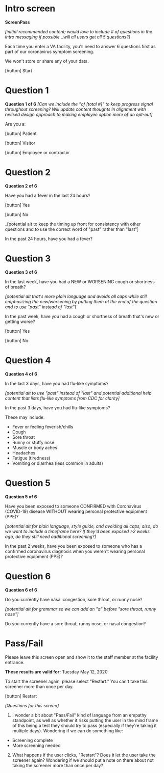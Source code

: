 # Intro screen

**ScreenPass**

_[initial recommended content; would love to include # of questions in the intro messaging if possible...will all users get all 5 questions?]_

Each time you enter a VA facility, you'll need to answer 6 questions first as part of our coronavirus symptom screening. 

We won't store or share any of your data.

[button] Start


# Question 1

**Question 1 of 6** _[Can we include the "of [total #]" to keep progress signal throughout screening? Will update content thoughts in alignment with revised design approach to making employee option more of an opt-out]_

Are you a:

[button] Patient

[button] Visitor

[button] Employee or contractor


# Question 2

**Question 2 of 6**

Have you had a fever in the last 24 hours?

[button] Yes

[button] No

_[potential alt to keep the timing up front for consistency with other questions and to use the correct word of "past" rather than "last"]

In the past 24 hours, have you had a fever?

# Question 3

**Question 3 of 6**

In the last week, have you had a NEW or WORSENING cough or shortness of breath?

_[potential alt that's more plain language and avoids all caps while still emphasizing the new/worsening by putting them at the end of the question and to use "past" instead of "last"]_ 

In the past week, have you had a cough or shortness of breath that's new or getting worse?

[button] Yes

[button] No

# Question 4

**Question 4 of 6**

In the last 3 days, have you had flu-like symptoms?

_[potential alt to use "past" instead of "last" and potential additional help content that lists flu-like symptoms from CDC for clarity]_

In the past 3 days, have you had flu-like symptoms?

These may include:
- Fever or feeling feverish/chills
- Cough
- Sore throat
- Runny or stuffy nose
- Muscle or body aches
- Headaches
- Fatigue (tiredness)
- Vomiting or diarrhea (less common in adults)

# Question 5

**Question 5 of 6**

Have you been exposed to someone CONFIRMED with Coronavirus (COVID-19) disease WITHOUT wearing personal protective equipment (PPE)?

_[potential alt for plain language, style guide, and avoiding all caps; also, do we want to include a timeframe here? If they'd been exposed >2 weeks ago, do they still need additional screening?]_

In the past 2 weeks, have you been exposed to someone who has a confirmed coronavirus diagnosis when you weren't wearing personal protective equipment (PPE)?

# Question 6

**Question 6 of 6**

Do you currently have nasal congestion, sore throat, or runny nose?

_[potential alt for grammar so we can add an "a" before "sore throat, runny nose"]_

Do you currently have a sore throat, runny nose, or nasal congestion?


# Pass/Fail

Please leave this screen open and show it to the staff member at the facility entrance.

**These results are valid for:**
Tuesday
May 12, 2020

To start the screener again, please select "Restart." You can't take this screener more than once per day.

[button] Restart

_[Questions for this screen]_

1) I wonder a bit about "Pass/Fail" kind of language from an empathy standpoint, as well as whether it risks putting the user in the mind frame of this being a test they should try to pass (especially if they're taking it multiple days). Wondering if we can do something like:
  - Screening complete
  - More screening needed
 
2) What happens if the user clicks, "Restart"? Does it let the user take the screener again? Wondering if we should put a note on there about not taking the screener more than once per day?
